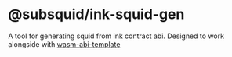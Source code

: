 # @subsquid/ink-squid-gen

A tool for generating squid from ink contract abi. Designed to work alongside with [wasm-abi-template](https://github.com/subsquid/squid-wasm-abi-template)